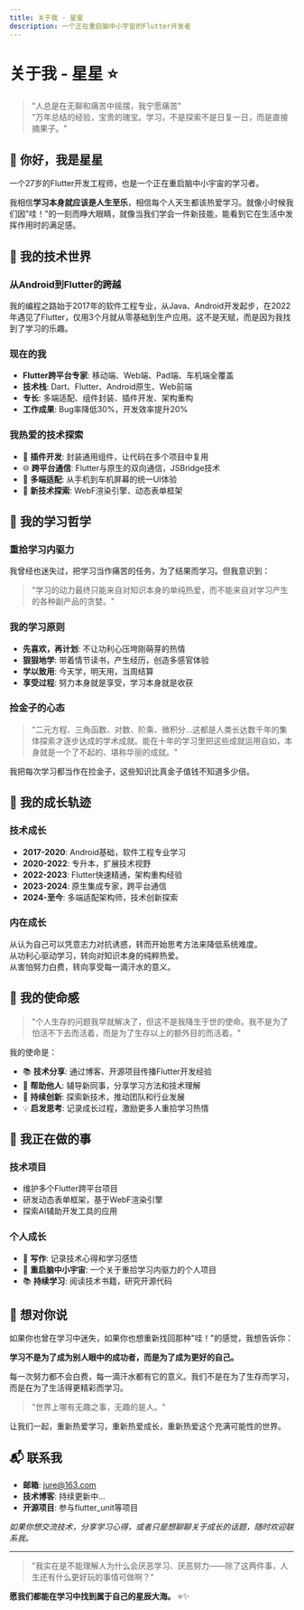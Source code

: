 ```yaml
---
title: 关于我 - 星星
description: 一个正在重启脑中小宇宙的Flutter开发者
---
```


# 关于我 - 星星 ⭐

> "人总是在无聊和痛苦中摇摆，我宁愿痛苦"  
> "万年总结的经验，宝贵的瑰宝。学习，不是探索不是日复一日，而是直接摘果子。"

## 👋 你好，我是星星

一个27岁的Flutter开发工程师，也是一个正在重启脑中小宇宙的学习者。

我相信**学习本身就应该是人生至乐**，相信每个人天生都该热爱学习。就像小时候我们因"哇！"的一刻而睁大眼睛，就像当我们学会一件新技能，能看到它在生活中发挥作用时的满足感。

## 🚀 我的技术世界

### 从Android到Flutter的跨越
我的编程之路始于2017年的软件工程专业，从Java、Android开发起步，在2022年遇见了Flutter，仅用3个月就从零基础到生产应用。这不是天赋，而是因为我找到了学习的乐趣。

### 现在的我
- **Flutter跨平台专家**: 移动端、Web端、Pad端、车机端全覆盖
- **技术栈**: Dart、Flutter、Android原生、Web前端
- **专长**: 多端适配、组件封装、插件开发、架构重构
- **工作成果**: Bug率降低30%，开发效率提升20%

### 我热爱的技术探索
- 🔧 **插件开发**: 封装通用组件，让代码在多个项目中复用
- 🌐 **跨平台通信**: Flutter与原生的双向通信，JSBridge技术
- 📱 **多端适配**: 从手机到车机屏幕的统一UI体验
- 🎯 **新技术探索**: WebF渲染引擎、动态表单框架

## 💭 我的学习哲学

### 重拾学习内驱力
我曾经也迷失过，把学习当作痛苦的任务，为了结果而学习。但我意识到：

> "学习的动力最终只能来自对知识本身的单纯热爱，而不能来自对学习产生的各种副产品的贪婪。"

### 我的学习原则
- **先喜欢，再计划**: 不让功利心压垮刚萌芽的热情
- **狠狠地学**: 带着情节读书，产生经历，创造多感官体验
- **学以致用**: 今天学，明天用，当周结算
- **享受过程**: 努力本身就是享受，学习本身就是收获

### 捡金子的心态
> "二元方程、三角函数、对数、阶乘、微积分...这都是人类长达数千年的集体探索才逐步达成的学术成就。能在十年的学习里把这些成就运用自如，本身就是一个了不起的、堪称华丽的成就。"

我把每次学习都当作在捡金子，这些知识比真金子值钱不知道多少倍。

## 🌱 我的成长轨迹

### 技术成长
- **2017-2020**: Android基础，软件工程专业学习
- **2020-2022**: 专升本，扩展技术视野
- **2022-2023**: Flutter快速精通，架构重构经验
- **2023-2024**: 原生集成专家，跨平台通信
- **2024-至今**: 多端适配架构师，技术创新探索

### 内在成长
从认为自己可以凭意志力对抗诱惑，转而开始思考方法来降低系统难度。  
从功利心驱动学习，转向对知识本身的纯粹热爱。  
从害怕努力白费，转向享受每一滴汗水的意义。

## 🎯 我的使命感

> "个人生存的问题我早就解决了，但这不是我降生于世的使命。我不是为了怕活不下去而活着，而是为了生存以上的额外目的而活着。"

我的使命是：
- 📚 **技术分享**: 通过博客、开源项目传播Flutter开发经验
- 🤝 **帮助他人**: 辅导新同事，分享学习方法和技术理解
- 🌟 **持续创新**: 探索新技术，推动团队和行业发展
- 💡 **启发思考**: 记录成长过程，激励更多人重拾学习热情

## 🔮 我正在做的事

### 技术项目
- 维护多个Flutter跨平台项目
- 研发动态表单框架，基于WebF渲染引擎
- 探索AI辅助开发工具的应用

### 个人成长
- 📝 **写作**: 记录技术心得和学习感悟
- 🌌 **重启脑中小宇宙**: 一个关于重拾学习内驱力的个人项目
- 📚 **持续学习**: 阅读技术书籍，研究开源代码

## 💌 想对你说

如果你也曾在学习中迷失，如果你也想重新找回那种"哇！"的感觉，我想告诉你：

**学习不是为了成为别人眼中的成功者，而是为了成为更好的自己。**

每一次努力都不会白费，每一滴汗水都有它的意义。我们不是在为了生存而学习，而是在为了生活得更精彩而学习。

> "世界上哪有无趣之事，无趣的是人。"

让我们一起，重新热爱学习，重新热爱成长，重新热爱这个充满可能性的世界。

## 📬 联系我

- **邮箱**: jure@163.com
- **技术博客**: 持续更新中...
- **开源项目**: 参与flutter_unit等项目

*如果你想交流技术，分享学习心得，或者只是想聊聊关于成长的话题，随时欢迎联系我。*

---

> "我实在是不能理解人为什么会厌恶学习、厌恶努力——除了这两件事，人生还有什么更好玩的事情可做啊？"

**愿我们都能在学习中找到属于自己的星辰大海。** ⭐✨